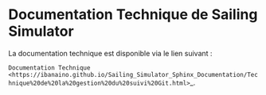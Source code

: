 # Documentation Technique de Sailing Simulator

La documentation technique est disponible via le lien suivant :

`Documentation Technique <https://ibanaino.github.io/Sailing_Simulator_Sphinx_Documentation/Technique%20de%20la%20gestion%20du%20suivi%20Git.html>`_.